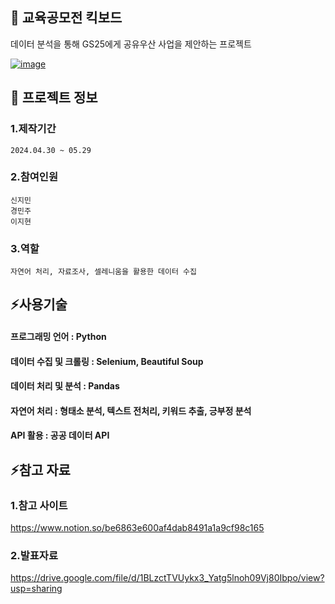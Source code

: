 

<!--## Hi there 👋
**jiminnnnnn/jiminnnnnn** is a ✨ _special_ ✨ repository because its `README.md` (this file) appears on your GitHub profile.

Here are some ideas to get you started:

- 🔭 I’m currently working on ...
- 🌱 I’m currently learning ...
- 👯 I’m looking to collaborate on ...
- 🤔 I’m looking for help with ...
- 💬 Ask me about ...
- 📫 How to reach me: ...
- 😄 Pronouns: ...
- ⚡ Fun fact: ...
-->


## 👋 교육공모전 킥보드
데이터 분석을 통해 GS25에게 공유우산 사업을 제안하는 프로젝트

[![image](https://github.com/user-attachments/assets/ede06293-2f87-4e69-b7f2-c3ec8f6bd18d)](<https://drive.google.com/file/d/1BLzctTVUykx3_Yatg5lnoh09Vj80Ibpo/view?usp=sharing>)

## 🌱 프로젝트 정보
### 1.제작기간
	2024.04.30 ~ 05.29
### 2.참여인원
	신지민
 	경민주
  	이지현
### 3.역할
	자연어 처리, 자료조사, 셀레니움을 활용한 데이터 수집

## ⚡사용기술
#### 프로그래밍 언어 : Python
#### 데이터 수집 및 크롤링 : Selenium, Beautiful Soup 
#### 데이터 처리 및 분석 : Pandas
#### 자연어 처리 : 형태소 분석, 텍스트 전처리, 키워드 추출, 긍부정 분석
#### API 활용 : 공공 데이터 API
   
## ⚡참고 자료
### 	1.참고 사이트
<https://www.notion.so/be6863e600af4dab8491a1a9cf98c165>
### 	2.발표자료
 <https://drive.google.com/file/d/1BLzctTVUykx3_Yatg5lnoh09Vj80Ibpo/view?usp=sharing>
